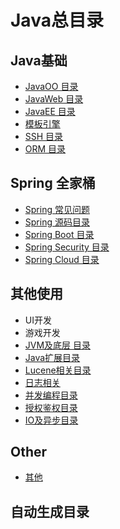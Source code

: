 # Java总目录

## Java基础

+ [JavaOO 目录](JavaOO/index.md)
+ [JavaWeb 目录](JavaWeb/index.md)
+ [JavaEE 目录](JavaEE/index.md)
+ [模板引擎](模板引擎/index.md)
+ [SSH 目录](SSH/index.md)
+ [ORM 目录](ORM/index.md)

## Spring 全家桶

+ [Spring 常见问题](Spring/Spring常见问题/index.md)
+ [Spring 源码目录](Spring/Spring源码/index.md)
+ [Spring Boot 目录](Spring/SpringBoot/index.md)
+ [Spring Security 目录](Spring/SpringSecurity/index.md)
+ [Spring Cloud 目录](Spring/SpringCloud/index.md)

## 其他使用

+ UI开发
+ 游戏开发
+ [JVM及底层 目录](深入理解JVM/JVM及底层目录.md)
+ [Java扩展目录](Java扩展/Java扩展目录.md)
+ [Lucene相关目录](Lucene及其衍生/index.md)
+ [日志相关](日志/日志相关.md)
+ [并发编程目录](Java并发编程/并发编程目录.md)
+ [授权鉴权目录](授权与鉴权/授权鉴权目录.md)
+ [IO及异步目录](异步编程/IO及异步目录.md)

## Other

+ [其他](Other.md)

## 自动生成目录

<AutoBuilderNavigation></AutoBuilderNavigation>

